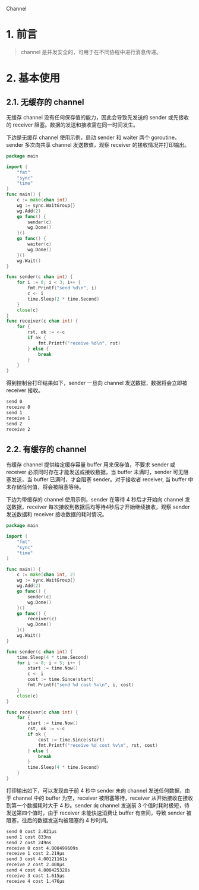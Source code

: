 Channel
# 1. 前言

> channel 是并发安全的，可用于在不同协程中进行消息传递。

# 2. 基本使用

## 2.1. 无缓存的 channel

无缓存 channel 没有任何保存值的能力，因此会导致先发送的 sender 或先接收的 receiver 阻塞。数据的发送和接收需在同一时间发生。

下边是无缓存 channel 使用示例，启动 sender 和 waiter 两个 goroutine，sender 多次向共享 channel 发送数值，观察 receiver 的接收情况并打印输出。

```go
package main

import (
	"fmt"
	"sync"
	"time"
)
func main() {
	c := make(chan int)
	wg := sync.WaitGroup{}
	wg.Add(2)
	go func() {
		sender(c)
		wg.Done()
	}()
	go func() {
		waiter(c)
		wg.Done()
	}()
	wg.Wait()
}

func sender(c chan int) {
	for i := 0; i < 3; i++ {
		fmt.Printf("send %d\n", i)
		c <- i
		time.Sleep(2 * time.Second)
	}
	close(c)
}
func receiver(c chan int) {
	for {
		rst, ok := <-c
		if ok {
			fmt.Printf("receive %d\n", rst)
		} else {
			break
		}
	}
}
```

得到控制台打印结果如下，sender 一旦向 channel 发送数据，数据将会立即被 receiver 接收。
```xml
send 0
receive 0
send 1
receive 1
send 2
receive 2
```

## 2.2. 有缓存的 channel

有缓存 channel 提供给定缓存容量 buffer 用来保存值，不要求 sender 或 receiver 必须同时存在才能发送或接收数据，当 buffer 未满时，sender 可无阻塞发送，当 buffer 已满时，才会阻塞 sender。对于接收者 receiver, 当 buffer 中未存储任何值，将会被阻塞等待。

下边为带缓存的 channel 使用示例，sender 在等待 4 秒后才开始向 channel 发送数据，receiver 每次接收到数据后均等待4秒后才开始继续接收，观察 sender 发送数据和 receiver 接收数据的耗时情况。

```go
package main

import (
	"fmt"
	"sync"
	"time"
)

func main() {
	c := make(chan int, 2)
	wg := sync.WaitGroup{}
	wg.Add(2)
	go func() {
		sender(c)
		wg.Done()
	}()
	go func() {
		receiver(c)
		wg.Done()
	}()
	wg.Wait()
}

func sender(c chan int) {
	time.Sleep(4 * time.Second)
	for i := 0; i < 5; i++ {
		start := time.Now()
		c <- i
		cost := time.Since(start)
		fmt.Printf("send %d cost %v\n", i, cost)
	}
	close(c)
}

func receiver(c chan int) {
	for {
		start := time.Now()
		rst, ok := <-c
		if ok {
			cost := time.Since(start)
			fmt.Printf("receive %d cost %v\n", rst, cost)
		} else {
			break
		}
		time.Sleep(4 * time.Second)
	}
}
```

打印输出如下，可以发现由于前 4 秒中 sender 未向 channel 发送任何数据，由于 channel 中的 buffer 为空，receiver 被阻塞等待，receiver 从开始接收在接收到第一个数据耗时大于 4 秒。sender 向 channel 发送前 3 个值时耗时极短，待发送第四个值时，由于 receiver 未能快速消费让 buffer 有空间，导致 sender 被阻塞，往后的数据发送均被阻塞约 4 秒时间。

```xml
send 0 cost 2.021µs
send 1 cost 833ns
send 2 cost 249ns
receive 0 cost 4.000499609s
receive 1 cost 2.219µs
send 3 cost 4.00121161s
receive 2 cost 2.408µs
send 4 cost 4.000425328s
receive 3 cost 1.615µs
receive 4 cost 1.476µs
```